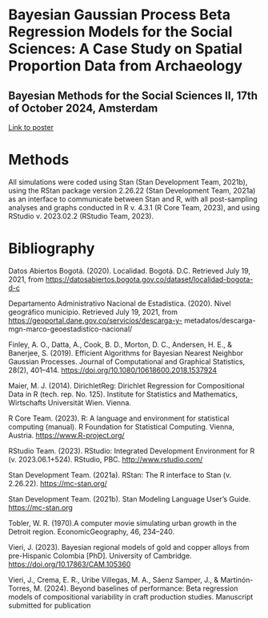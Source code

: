 # Bayesian Gaussian Process Beta Regression Models for the Social Sciences: A Case Study on Spatial Proportion Data from Archaeology
## Bayesian Methods for the Social Sciences II, 17th of October 2024, Amsterdam

[Link to poster](vieri_BMSSII.pdf)

# Methods

All simulations were coded using Stan (Stan Development Team, 2021b), using the RStan package version 2.26.22 (Stan Development Team, 2021a) as an interface to communicate between Stan and R, with all post-sampling analyses and graphs conducted in R v. 4.3.1 (R Core Team, 2023), and using RStudio v.
2023.02.2 (RStudio Team, 2023).

# Bibliography

Datos Abiertos Bogotá. (2020). Localidad. Bogotá. D.C. Retrieved July 19, 2021, from https://datosabiertos.bogota.gov.co/dataset/localidad-bogota-d-c

Departamento Administrativo Nacional de Estadística. (2020). Nivel geográfico municipio. Retrieved July 19, 2021, from https://geoportal.dane.gov.co/servicios/descarga-y-
metadatos/descarga-mgn-marco-geoestadistico-nacional/

Finley, A. O., Datta, A., Cook, B. D., Morton, D. C., Andersen, H. E., & Banerjee, S. (2019). Efficient Algorithms for Bayesian Nearest Neighbor Gaussian Processes. Journal of Computational and
Graphical Statistics, 28(2), 401–414. https://doi.org/10.1080/10618600.2018.1537924

Maier, M. J. (2014). DirichletReg: Dirichlet Regression for Compositional Data in R (tech. rep. No. 125). Institute for Statistics and Mathematics, Wirtschafts Universität Wien. Vienna.

R Core Team. (2023). R: A language and environment for statistical computing (manual). R Foundation for Statistical Computing. Vienna, Austria. https://www.R-project.org/

RStudio Team. (2023). RStudio: Integrated Development Environment for R (v. 2023.06.1+524). RStudio, PBC. http://www.rstudio.com/

Stan Development Team. (2021a). RStan: The R interface to Stan (v. 2.26.22). https://mc-stan.org/

Stan Development Team. (2021b). Stan Modeling Language User’s Guide. https://mc-stan.org

Tobler, W. R. (1970).A computer movie simulating urban growth in the Detroit region. EconomicGeography, 46, 234–240.

Vieri, J. (2023). Bayesian regional models of gold and copper alloys from pre-Hispanic Colombia [PhD]. University of Cambridge. https://doi.org/10.17863/CAM.105360

Vieri, J., Crema, E. R., Uribe Villegas, M. A., Sáenz Samper, J., & Martinón-Torres, M. (2024). Beyond baselines of performance: Beta regression models of compositional variability
in craft production studies. Manuscript submitted for publication
